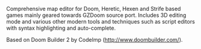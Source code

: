 Comprehensive map editor for Doom, Heretic, Hexen and Strife based games mainly geared towards GZDoom source port.
Includes 3D editing mode and various other modern tools and techniques such as script editors with syntax highlighting and auto-complete.

Based on Doom Builder 2 by CodeImp (http://www.doombuilder.com/).

